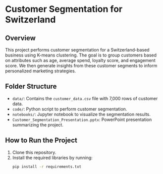 # Customer Segmentation for Switzerland

## Overview

This project performs customer segmentation for a Switzerland-based business using K-means clustering. The goal is to group customers based on attributes such as age, average spend, loyalty score, and engagement score. We then generate insights from these customer segments to inform personalized marketing strategies.

## Folder Structure

- `data/`: Contains the `customer_data.csv` file with 7,000 rows of customer data.
- `code/`: Python script to perform customer segmentation.
- `notebooks/`: Jupyter notebook to visualize the segmentation results.
- `Customer_Segmentation_Presentation.pptx`: PowerPoint presentation summarizing the project.

## How to Run the Project

1. Clone this repository.
2. Install the required libraries by running:
   ```bash
   pip install -r requirements.txt

